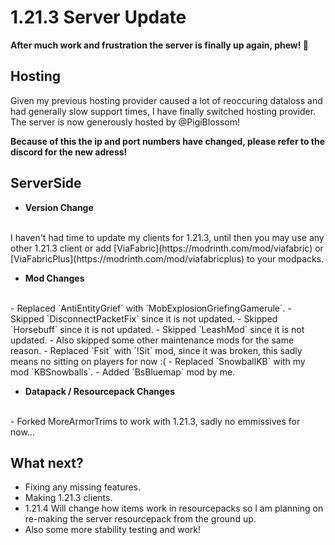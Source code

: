<p hidden meta>
Title: 1.21.3 Server Update
Author: TheAxolot77
AuthorImg: /assets/logo_theaxo77.png
AuthorTitle: Owner
Banner: /assets/articles/banners/mc_server_1.21.3.png
Favicon: /assets/logo_theaxo77.png
Tags: minecraft,mc,server,theaxolot77,update,news,changelog
Date: 2024-12-01
</p>

# 1.21.3 Server Update

**After much work and frustration the server is finally up again, phew! 💩**


## Hosting

Given my previous hosting provider caused a lot of reoccuring dataloss and had generally slow support times, I have finally switched hosting provider.
The server is now generously hosted by @PigiBlossom!

**Because of this the ip and port numbers have changed, please refer to the discord for the new adress!**


## ServerSide
- **Version Change**
<br>
    I haven't had time to update my clients for 1.21.3, until then you may use any other 1.21.3 client or add [ViaFabric](https://modrinth.com/mod/viafabric) or [ViaFabricPlus](https://modrinth.com/mod/viafabricplus) to your modpacks.

- **Mod Changes**
<br>
    - Replaced `AntiEntityGrief` with `MobExplosionGriefingGamerule`.
    - Skipped `DisconnectPacketFix` since it is not updated.
    - Skipped `Horsebuff` since it is not updated.
    - Skipped `LeashMod` since it is not updated.
    - Also skipped some other maintenance mods for the same reason.
    - Replaced `Fsit` with `!Sit` mod, since it was broken, this sadly means no sitting on players for now :(
    - Replaced `SnowballKB` with my mod `KBSnowballs`.
    - Added `BsBluemap` mod by me.

- **Datapack / Resourcepack Changes**
<br>
    - Forked MoreArmorTrims to work with 1.21.3, sadly no emmissives for now...


## What next?
- Fixing any missing features.
- Making 1.21.3 clients.
- 1.21.4 Will change how items work in resourcepacks so I am planning on re-making the server resourcepack from the ground up.
- Also some more stability testing and work!